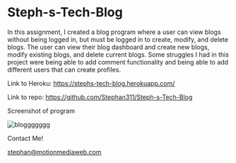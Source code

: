 # Steph-s-Tech-Blog

In this assignment, I created a blog program where a user can view blogs without being logged in, but must be logged in to create, modify, and delete blogs. The user can view their blog dashboard and create new blogs, modify existing blogs, and delete current blogs. Some struggles I had in this project were being able to add comment functionality and being able to add different users that can create profiles. 

Link to Heroku: https://stephs-tech-blog.herokuapp.com/

Link to repo: https://github.com/Stephan311/Steph-s-Tech-Blog

Screenshot of program

![bloggggggg](https://user-images.githubusercontent.com/76667667/124366427-d7589080-dc1d-11eb-8e15-63f8ffca49c3.JPG)

Contact Me!

stephan@motionmediaweb.com



